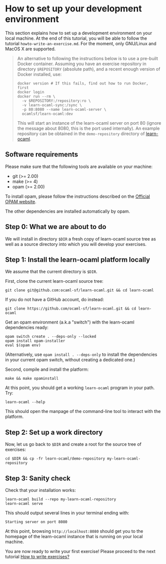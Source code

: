 How to set up your development environment
=========================================

This section explains how to set up a development environment on your
local machine. At the end of this tutorial, you will be able to follow
the tutorial `howto-write-an-exercise.md`. For the moment, only
GNU/Linux and MacOS X are supported.

> An alternative to following the instructions below is to use a pre-built
> Docker container. Assuming you have an exercise repository in directory
> `$REPOSITORY` (absolute path), and a recent enough version of Docker installed,
> use:
>
>     docker version # If this fails, find out how to run Docker, first
>     docker login
>     docker run --rm \
>       -v $REPOSITORY:/repository:ro \
>       -v learn-ocaml-sync:/sync \
>       -p 80:8080 --name learn-ocaml-server \
>       ocamlsf/learn-ocaml:dev
>
> This will start an instance of the learn-ocaml server on port 80 (ignore the
> message about 8080, this is the port used internally).
> An example repository can be obtained in the `demo-repository` directory of
> [learn-ocaml](https://github.com/ocaml-sf/learn-ocaml/archive/master.zip).

## Software requirements

Please make sure that the following tools are available on your machine:
- git    (>= 2.00)
- make   (>= 4)
- opam   (>= 2.00)

To install opam, please follow the instructions described on the
[Official OPAM website](https://opam.ocaml.org/doc/Install.html).

The other dependencies are installed automatically by opam.

## Step 0: What we are about to do

We will install in directory ``$DIR`` a fresh copy of learn-ocaml
source tree as well as a source directory into which you will develop
your exercises.

## Step 1: Install the learn-ocaml platform locally

We assume that the current directory is `$DIR`.

First, clone the current learn-ocaml source tree:
```
git clone git@github.com:ocaml-sf/learn-ocaml.git && cd learn-ocaml
```

If you do not have a GitHub account, do instead:
```
git clone https://github.com/ocaml-sf/learn-ocaml.git && cd learn-ocaml
```

Get an opam environment (a.k.a "switch") with the learn-ocaml dependencies
ready:
```
opam switch create . --deps-only --locked
opam install opam-installer
eval $(opam env)
```
(Alternatively, use `opam install . --deps-only` to install the dependencies in
your current opam switch, without creating a dedicated one.)


Second, compile and install the platform:
```
make && make opaminstall
```

At this point, you should get a working `learn-ocaml` program in
your path. Try:
```
learn-ocaml --help
```
This should open the manpage of the command-line tool to interact
with the platform.

## Step 2: Set up a work directory

Now, let us go back to `$DIR` and create a root for the source tree of exercises:
```
cd $DIR && cp -fr learn-ocaml/demo-repository my-learn-ocaml-repository
```

## Step 3: Sanity check

Check that your installation works:
```
learn-ocaml build --repo my-learn-ocaml-repository
learn-ocaml serve
```

This should output several lines in your terminal ending with:
```
Starting server on port 8080
```

At this point, browsing `http://localhost:8080` should get you to the
homepage of the learn-ocaml instance that is running on your local
machine.

You are now ready to write your first exercise! Please proceed to
the next tutorial [How to write exercises?](../howto-write-exercises)
